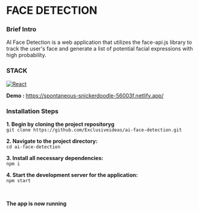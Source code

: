 # FACE DETECTION

### Brief Intro

AI Face Detection is a web application that utilizes the face-api.js library to track the user's face and generate a list of potential facial expressions with high probability.
### STACK
[![React](https://img.shields.io/badge/React-20232A?style=for-the-badge&logo=react&logoColor=61DAFB)](https://github.com/Exclusiveideas)

**Demo :**  https://spontaneous-snickerdoodle-56003f.netlify.app/

### Installation Steps 

**1. Begin by cloning the project repositoryg** <br />
   ``` git clone https://github.com/Exclusiveideas/ai-face-detection.git ```
<br />

**2. Navigate to the project directory:**  <br />
   ``` cd ai-face-detection ``` 
   <br />
   
**3. Install all necessary dependencies:** <br />
    ``` npm i ``` 
    <br />
    
**4. Start the development server for the application:**<br />
    ``` npm start ```

<br /> 


**The app is now running**
<br />

